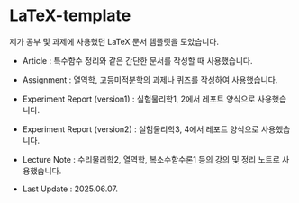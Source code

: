 # LaTeX-template
제가 공부 및 과제에 사용했던 LaTeX 문서 템플릿을 모았습니다.

- Article : 특수함수 정리와 같은 간단한 문서를 작성할 때 사용했습니다.
- Assignment : 열역학, 고등미적분학의 과제나 퀴즈를 작성하여 사용했습니다.
- Experiment Report (version1) : 실험물리학1, 2에서 레포트 양식으로 사용했습니다.
- Experiment Report (version2) : 실험물리학3, 4에서 레포트 양식으로 사용했습니다.
- Lecture Note : 수리물리학2, 열역학, 복소수함수론1 등의 강의 및 정리 노트로 사용했습니다.

- Last Update : 2025.06.07.
